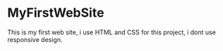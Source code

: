 # MyFirstWebSite
This is my first web site, i use HTML and CSS for this project, i dont use responsive design.
